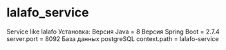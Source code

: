 # lalafo_service
Service like lalafo
Установка:
Версия Java = 8
Версия Spring Boot = 2.7.4
server.port = 8092
База данных postgreSQL
context.path = lalafo-service
